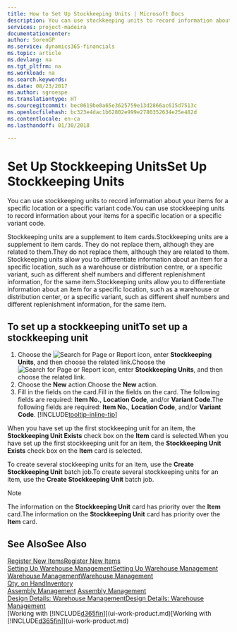 ```yaml
---
title: How to Set Up Stockkeeping Units | Microsoft Docs
description: You can use stockkeeping units to record information about your items for a specific location or a specific variant code.
services: project-madeira
documentationcenter: 
author: SorenGP
ms.service: dynamics365-financials
ms.topic: article
ms.devlang: na
ms.tgt_pltfrm: na
ms.workload: na
ms.search.keywords: 
ms.date: 08/23/2017
ms.author: sgroespe
ms.translationtype: HT
ms.sourcegitcommit: bec0619be0a65e3625759e13d2866ac615d7513c
ms.openlocfilehash: bc323e4dac1b62802e999e2780352634e25e482d
ms.contentlocale: en-ca
ms.lasthandoff: 01/30/2018

---
```

# <a name="set-up-stockkeeping-units"></a><span data-ttu-id="a9107-103">Set Up Stockkeeping Units</span><span class="sxs-lookup"><span data-stu-id="a9107-103">Set Up Stockkeeping Units</span></span>
<span data-ttu-id="a9107-104">You can use stockkeeping units to record information about your items for a specific location or a specific variant code.</span><span class="sxs-lookup"><span data-stu-id="a9107-104">You can use stockkeeping units to record information about your items for a specific location or a specific variant code.</span></span>  

 <span data-ttu-id="a9107-105">Stockkeeping units are a supplement to item cards.</span><span class="sxs-lookup"><span data-stu-id="a9107-105">Stockkeeping units are a supplement to item cards.</span></span> <span data-ttu-id="a9107-106">They do not replace them, although they are related to them.</span><span class="sxs-lookup"><span data-stu-id="a9107-106">They do not replace them, although they are related to them.</span></span> <span data-ttu-id="a9107-107">Stockkeeping units allow you to differentiate information about an item for a specific location, such as a warehouse or distribution centre, or a specific variant, such as different shelf numbers and different replenishment information, for the same item.</span><span class="sxs-lookup"><span data-stu-id="a9107-107">Stockkeeping units allow you to differentiate information about an item for a specific location, such as a warehouse or distribution center, or a specific variant, such as different shelf numbers and different replenishment information, for the same item.</span></span>  

## <a name="to-set-up-a-stockkeeping-unit"></a><span data-ttu-id="a9107-108">To set up a stockkeeping unit</span><span class="sxs-lookup"><span data-stu-id="a9107-108">To set up a stockkeeping unit</span></span>  

1.  <span data-ttu-id="a9107-109">Choose the ![Search for Page or Report](media/ui-search/search_small.png "Search for Page or Report icon") icon, enter **Stockkeeping Units**, and then choose the related link.</span><span class="sxs-lookup"><span data-stu-id="a9107-109">Choose the ![Search for Page or Report](media/ui-search/search_small.png "Search for Page or Report icon") icon, enter **Stockkeeping Units**, and then choose the related link.</span></span>  
2.  <span data-ttu-id="a9107-110">Choose the **New** action.</span><span class="sxs-lookup"><span data-stu-id="a9107-110">Choose the **New** action.</span></span>  
3.  <span data-ttu-id="a9107-111">Fill in the fields on the card.</span><span class="sxs-lookup"><span data-stu-id="a9107-111">Fill in the fields on the card.</span></span> <span data-ttu-id="a9107-112">The following fields are required: **Item No.**, **Location Code**, and/or **Variant Code**.</span><span class="sxs-lookup"><span data-stu-id="a9107-112">The following fields are required: **Item No.**, **Location Code**, and/or **Variant Code**.</span></span> [!INCLUDE[tooltip-inline-tip](includes/tooltip-inline-tip_md.md)]  

<span data-ttu-id="a9107-113">When you have set up the first stockkeeping unit for an item, the **Stockkeeping Unit Exists** check box on the **Item** card is selected.</span><span class="sxs-lookup"><span data-stu-id="a9107-113">When you have set up the first stockkeeping unit for an item, the **Stockkeeping Unit Exists** check box on the **Item** card is selected.</span></span>  

<span data-ttu-id="a9107-114">To create several stockkeeping units for an item, use the **Create Stockkeeping Unit** batch job.</span><span class="sxs-lookup"><span data-stu-id="a9107-114">To create several stockkeeping units for an item, use the **Create Stockkeeping Unit** batch job.</span></span>  

> [!NOTE]  
>  <span data-ttu-id="a9107-115">The information on the **Stockkeeping Unit** card has priority over the **Item** card.</span><span class="sxs-lookup"><span data-stu-id="a9107-115">The information on the **Stockkeeping Unit** card has priority over the **Item** card.</span></span>  

## <a name="see-also"></a><span data-ttu-id="a9107-116">See Also</span><span class="sxs-lookup"><span data-stu-id="a9107-116">See Also</span></span>  
[<span data-ttu-id="a9107-117">Register New Items</span><span class="sxs-lookup"><span data-stu-id="a9107-117">Register New Items</span></span>](inventory-how-register-new-items.md)  
[<span data-ttu-id="a9107-118">Setting Up Warehouse Management</span><span class="sxs-lookup"><span data-stu-id="a9107-118">Setting Up Warehouse Management</span></span>](warehouse-setup-warehouse.md)  
[<span data-ttu-id="a9107-119">Warehouse Management</span><span class="sxs-lookup"><span data-stu-id="a9107-119">Warehouse Management</span></span>](warehouse-manage-warehouse.md)  
[<span data-ttu-id="a9107-120">Qty. on Hand</span><span class="sxs-lookup"><span data-stu-id="a9107-120">Inventory</span></span>](inventory-manage-inventory.md)  
<span data-ttu-id="a9107-121">[Assembly Management](assembly-assemble-items.md)  </span><span class="sxs-lookup"><span data-stu-id="a9107-121">[Assembly Management](assembly-assemble-items.md)  </span></span>  
[<span data-ttu-id="a9107-122">Design Details: Warehouse Management</span><span class="sxs-lookup"><span data-stu-id="a9107-122">Design Details: Warehouse Management</span></span>](design-details-warehouse-management.md)  
<span data-ttu-id="a9107-123">[Working with [!INCLUDE[d365fin](includes/d365fin_md.md)]](ui-work-product.md)</span><span class="sxs-lookup"><span data-stu-id="a9107-123">[Working with [!INCLUDE[d365fin](includes/d365fin_md.md)]](ui-work-product.md)</span></span>  

